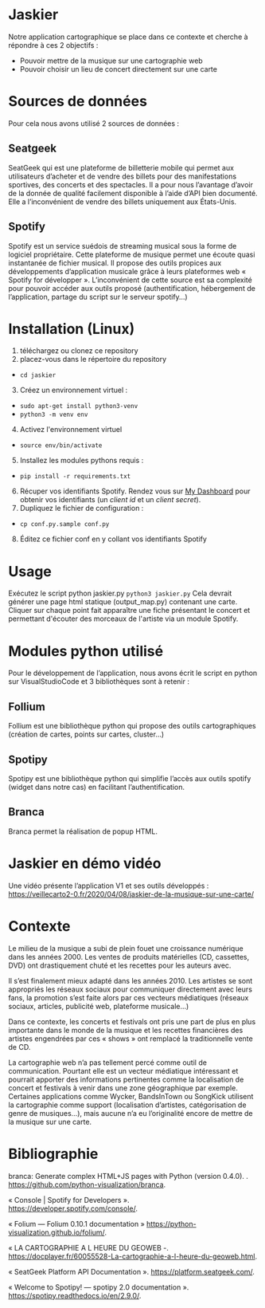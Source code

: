 
# Jaskier
Notre application cartographique se place dans ce contexte et cherche à répondre à ces 2 objectifs :
 - Pouvoir mettre de la musique sur une cartographie web
 - Pouvoir choisir un lieu de concert directement sur une carte

# Sources de données
Pour cela nous avons utilisé 2 sources de données :

## Seatgeek  
SeatGeek qui est une plateforme de billetterie mobile qui permet aux utilisateurs d’acheter et de vendre des billets pour des manifestations sportives, des concerts et des spectacles. Il a pour nous l’avantage d’avoir de la donnée de qualité facilement disponible à l’aide d’API bien documenté. Elle a l’inconvénient de vendre des billets uniquement aux États-Unis.

## Spotify  
Spotify est un service suédois de streaming musical sous la forme de logiciel propriétaire. Cette plateforme de musique permet une écoute quasi instantanée de fichier musical. Il propose des outils propices aux développements d’application musicale grâce à leurs plateformes web « Spotify for développer ». L’inconvénient de cette source est sa complexité pour pouvoir accéder aux outils proposé (authentification, hébergement de l’application, partage du script sur le serveur spotify…)

# Installation (Linux)
1. téléchargez ou clonez ce repository
2. placez-vous dans le répertoire du repository 
- `cd jaskier`
3. Créez un environnement virtuel :
- `sudo apt-get install python3-venv`
- `python3 -m venv env`
4. Activez l'environnement virtuel
- `source env/bin/activate`
5. Installez les modules pythons requis :
- `pip install -r requirements.txt`
6. Récuper vos identifiants Spotify. Rendez vous sur [My Dashboard](https://developer.spotify.com/dashboard/applications) pour obtenir vos identifiants (un _client id_ et un _client secret_).
7. Dupliquez le fichier de configuration :
- `cp conf.py.sample conf.py`
8. Éditez ce fichier conf en y collant vos identifiants Spotify

# Usage
Exécutez le script python jaskier.py
`python3 jaskier.py`
Cela devrait générer une page html statique (output_map.py) contenant une carte. Cliquer sur chaque point fait apparaître une fiche présentant le concert et permettant d'écouter des morceaux de l'artiste via un module Spotify.

# Modules python utilisé  
Pour le développement de l’application, nous avons écrit le script en python sur VisualStudioCode et 3 bibliothèques sont à retenir :

## Follium
Follium est une bibliothèque python qui propose des outils cartographiques (création de cartes, points sur cartes, cluster…)

## Spotipy
Spotipy est une bibliothèque python qui simplifie l’accès aux outils spotify (widget dans notre cas) en facilitant l’authentification.

## Branca 
Branca permet la réalisation de popup HTML.

# Jaskier en démo vidéo  
Une vidéo présente l’application V1 et ses outils développés :
https://veillecarto2-0.fr/2020/04/08/jaskier-de-la-musique-sur-une-carte/

# Contexte
Le milieu de la musique a subi de plein fouet une croissance numérique dans les années 2000. Les ventes de produits matérielles (CD, cassettes, DVD) ont drastiquement chuté et les recettes pour les auteurs avec.

Il s’est finalement mieux adapté dans les années 2010. Les artistes se sont appropriés les réseaux sociaux pour communiquer directement avec leurs fans, la promotion s’est faite alors par ces vecteurs médiatiques (réseaux sociaux, articles, publicité web, plateforme musicale…)

Dans ce contexte, les concerts et festivals ont pris une part de plus en plus importante dans le monde de la musique et les recettes financières des artistes engendrées par ces « shows » ont remplacé la traditionnelle vente de CD.

La cartographie web n’a pas tellement percé comme outil de communication. Pourtant elle est un vecteur médiatique intéressant et pourrait apporter des informations pertinentes comme la localisation de concert et festivals à venir dans une zone géographique par exemple. Certaines applications comme Wycker, BandsInTown ou SongKick utilisent la cartographie comme support (localisation d’artistes, catégorisation de genre de musiques…), mais aucune n’a eu l’originalité encore de mettre de la musique sur une carte.

# Bibliographie

branca: Generate complex HTML+JS pages with Python (version 0.4.0). . https://github.com/python-visualization/branca.

« Console | Spotify for Developers ». https://developer.spotify.com/console/.

« Folium — Folium 0.10.1 documentation » https://python-visualization.github.io/folium/.

« LA CARTOGRAPHIE A L HEURE DU GEOWEB -. https://docplayer.fr/60055528-La-cartographie-a-l-heure-du-geoweb.html.

« SeatGeek Platform API Documentation ». https://platform.seatgeek.com/.

« Welcome to Spotipy! — spotipy 2.0 documentation ». https://spotipy.readthedocs.io/en/2.9.0/.

